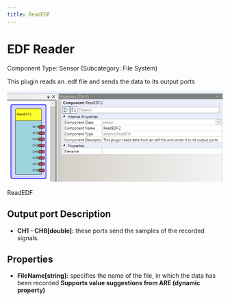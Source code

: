 ```yaml
---
title: ReadEDF
---
```


# EDF Reader

Component Type: Sensor (Subcategory: File System)

This plugin reads an .edf file and sends the data to its output ports

![Screenshot: ReadEDF plugin](./img/readedf.png "Screenshot: ReadEDF plugin")

ReadEDF

## Output port Description

*   **CH1 - CH8\[double\]:** these ports send the samples of the recorded signals.

## Properties

*   **FileName\[string\]:** specifies the name of the file, in which the data has been recorded **Supports value suggestions from ARE (dynamic property)**